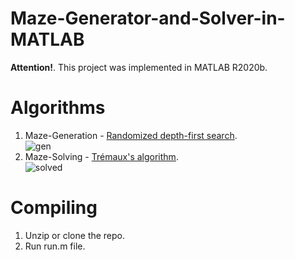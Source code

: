 # Maze-Generator-and-Solver-in-MATLAB
**Attention!**. This project was implemented in MATLAB R2020b.
# Algorithms
1. Maze-Generation - [Randomized depth-first search](https://en.wikipedia.org/wiki/Maze_generation_algorithm).\
![gen](https://user-images.githubusercontent.com/49625282/117098473-e1b9f380-ad6e-11eb-9b04-9d6fead41588.png)
2. Maze-Solving - [Trémaux's algorithm](https://en.wikipedia.org/wiki/Maze-solving_algorithm).\
![solved](https://user-images.githubusercontent.com/49625282/117098392-a61f2980-ad6e-11eb-9512-fb55c446c706.png)
# Compiling
1. Unzip or clone the repo.
2. Run run.m file.
